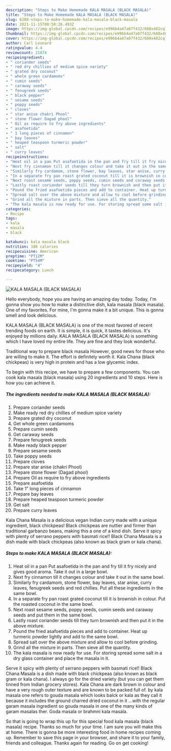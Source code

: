 ```yaml
---
description: "Steps to Make Homemade KALA MASALA (BLACK MASALA)"
title: "Steps to Make Homemade KALA MASALA (BLACK MASALA)"
slug: 6200-steps-to-make-homemade-kala-masala-black-masala
date: 2021-11-15T00:58:26.493Z
image: https://img-global.cpcdn.com/recipes/e996b4a47a07f432/680x482cq70/kala-masala-black-masala-recipe-main-photo.jpg
thumbnail: https://img-global.cpcdn.com/recipes/e996b4a47a07f432/680x482cq70/kala-masala-black-masala-recipe-main-photo.jpg
cover: https://img-global.cpcdn.com/recipes/e996b4a47a07f432/680x482cq70/kala-masala-black-masala-recipe-main-photo.jpg
author: Carl Leonard
ratingvalue: 4.4
reviewcount: 21874
recipeingredient:
- " coriander seeds"
- " red dry chillies of medium spice variety"
- " grated dry coconut"
- " whole green cardamoms"
- " cumin seeds"
- " caraway seeds"
- " fenugreek seeds"
- " black pepper"
- " sesame seeds"
- " poppy seeds"
- " cloves"
- " star anise chakri Phool"
- " stone flower Dagad phool"
- " Oil as require to fry above ingredients"
- " asafoetida"
- " 1 long pieces of cinnamon"
- " bay leaves"
- " heaped teaspoon turmeric powder"
- " salt"
- " curry leaves"
recipeinstructions:
- "Heat oil in a pan Put asafoetida in the pan and fry till it fry nicely and gives good aroma. Take it out in a large bowl."
- "Next fry cinnamon till it changes colour and take it out in the same bowl."
- "Similarly fry cardamom, stone flower, bay leaves, star anise, curry leaves, fenugreek seeds and red chillies. Put all these ingredients in the same bowl."
- "In a separate fry pan roast grated coconut till it is brownish in colour. Put the roasted coconut in the same bowl."
- "Next roast sesame seeds, poppy seeds, cumin seeds and caraway seeds and put them in the same bowl."
- "Lastly roast coriander seeds till they turn brownish and then put it in the above mixture."
- "Pound the fried asafoetida pieces and add to container. Heat up turmeric powder lightly and add to the same bowl."
- "Spread salt over the above mixture and allow to cool before grinding."
- "Grind all the mixture in parts. Then sieve all the quantity."
- "The kala masala is now ready for use. For storing spread some salt in a dry glass container and place the masala in it."
categories:
- Recipe
tags:
- kala
- masala
- black

katakunci: kala masala black 
nutrition: 188 calories
recipecuisine: American
preptime: "PT12M"
cooktime: "PT54M"
recipeyield: "4"
recipecategory: Lunch

---
```



![KALA MASALA (BLACK MASALA)](https://img-global.cpcdn.com/recipes/e996b4a47a07f432/680x482cq70/kala-masala-black-masala-recipe-main-photo.jpg)

Hello everybody, hope you are having an amazing day today. Today, I'm gonna show you how to make a distinctive dish, kala masala (black masala). One of my favorites. For mine, I'm gonna make it a bit unique. This is gonna smell and look delicious.

KALA MASALA (BLACK MASALA) is one of the most favored of recent trending foods on earth. It is simple, it is quick, it tastes delicious. It's enjoyed by millions daily. KALA MASALA (BLACK MASALA) is something which I have loved my entire life. They are fine and they look wonderful.

Traditional way to prepare black masala However, good news for those who are willing to make it. The effort is definitely worth it. Kala Chana (black chickpeas) is very high in protein and has a low glycemic index.


To begin with this recipe, we have to prepare a few components. You can cook kala masala (black masala) using 20 ingredients and 10 steps. Here is how you can achieve it.

<!--inarticleads1-->

##### The ingredients needed to make KALA MASALA (BLACK MASALA):

1. Prepare  coriander seeds
1. Make ready  red dry chillies of medium spice variety
1. Prepare  grated dry coconut
1. Get  whole green cardamoms
1. Prepare  cumin seeds
1. Get  caraway seeds
1. Prepare  fenugreek seeds
1. Make ready  black pepper
1. Prepare  sesame seeds
1. Take  poppy seeds
1. Prepare  cloves
1. Prepare  star anise (chakri Phool)
1. Prepare  stone flower (Dagad phool)
1. Prepare  Oil as require to fry above ingredients
1. Prepare  asafoetida
1. Take  1” long pieces of cinnamon
1. Prepare  bay leaves
1. Prepare  heaped teaspoon turmeric powder
1. Get  salt
1. Prepare  curry leaves


Kala Chana Masala is a delicious vegan Indian curry made with a unique ingredient, black chickpeas! Black chickpeas are nuttier and firmer than traditional garbanzo beans, making this a one of a kind dish. Serve it spicy with plenty of serrano peppers with basmati rice!! Black Chana Masala is a dish made with black chickpeas (also known as black gram or kala chana). 

<!--inarticleads2-->

##### Steps to make KALA MASALA (BLACK MASALA):

1. Heat oil in a pan Put asafoetida in the pan and fry till it fry nicely and gives good aroma. Take it out in a large bowl.
1. Next fry cinnamon till it changes colour and take it out in the same bowl.
1. Similarly fry cardamom, stone flower, bay leaves, star anise, curry leaves, fenugreek seeds and red chillies. Put all these ingredients in the same bowl.
1. In a separate fry pan roast grated coconut till it is brownish in colour. Put the roasted coconut in the same bowl.
1. Next roast sesame seeds, poppy seeds, cumin seeds and caraway seeds and put them in the same bowl.
1. Lastly roast coriander seeds till they turn brownish and then put it in the above mixture.
1. Pound the fried asafoetida pieces and add to container. Heat up turmeric powder lightly and add to the same bowl.
1. Spread salt over the above mixture and allow to cool before grinding.
1. Grind all the mixture in parts. Then sieve all the quantity.
1. The kala masala is now ready for use. For storing spread some salt in a dry glass container and place the masala in it.


Serve it spicy with plenty of serrano peppers with basmati rice!! Black Chana Masala is a dish made with black chickpeas (also known as black gram or kala chana). I always go for the dried variety (but you can get them tinned from Indian grocery stores). Kala Chana are dark brown in colour and have a very rough outer texture and are known to be packed full of. by kala masala one refers to gouda masala which looks balck or kala as they call it because it includes the ground charred dried coconut in it …with the regular garam masala ingredient so gouda masala in one of the many kinds of garam masalas ther. Goda masala or brahmni kala masala. 

So that is going to wrap this up for this special food kala masala (black masala) recipe. Thanks so much for your time. I am sure you will make this at home. There is gonna be more interesting food in home recipes coming up. Remember to save this page in your browser, and share it to your family, friends and colleague. Thanks again for reading. Go on get cooking!
